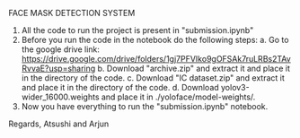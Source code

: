 FACE MASK DETECTION SYSTEM

1. All the code to run the project is present in "submission.ipynb"
2. Before you run the code in the notebook do the following steps:
	a. Go to the google drive link: https://drive.google.com/drive/folders/1gj7PFVIko9gOFSAk7ruLRBs2TAvRvvaE?usp=sharing
	b. Download "archive.zip" and extract it and place it in the directory of the code.
	c. Download "IC dataset.zip" and extract it and place it in the directory of the code.
	d. Download  yolov3-wider_16000.weights and place it in ./yoloface/model-weights/.
3. Now you have everything to run the "submission.ipynb" notebook.

Regards,
Atsushi and Arjun
